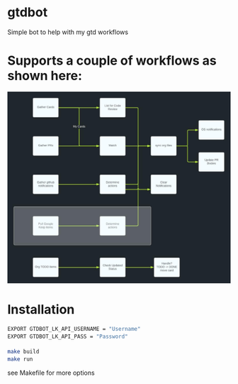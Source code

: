 # gtdbot
Simple bot to help with my gtd workflows


# Supports a couple of workflows as shown here:

![Workflows](docs/imgs/workflow.jpeg)

# Installation

```bash
EXPORT GTDBOT_LK_API_USERNAME = "Username"
EXPORT GTDBOT_LK_API_PASS = "Password"

make build
make run
```

see Makefile for more options
